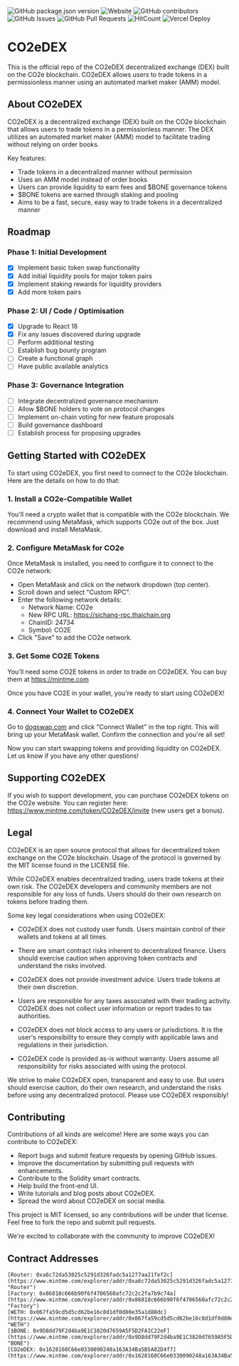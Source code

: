 ![GitHub package.json version](https://img.shields.io/github/package-json/v/DogToken/Dogswap-v2)
![Website](https://img.shields.io/website?url=https%3A%2F%2Fusdog.fi)
![GitHub contributors](https://img.shields.io/github/contributors/DogToken/CO2eDEX-v2)
![GitHub Issues](https://img.shields.io/github/issues/DogToken/CO2eDEX-v2)
![GitHub Pull Requests](https://img.shields.io/github/issues-pr/DogToken/CO2eDEX-v2)
![HitCount](https://views.whatilearened.today/views/github/DogToken/creative-profile-readme.svg)
![Vercel Deploy](https://deploy-badge.vercel.app/vercel/betadogswap-dogtokens-projects)

# CO2eDEX

This is the official repo of the CO2eDEX decentralized exchange (DEX) built on the CO2e blockchain. CO2eDEX allows users to trade tokens in a permissionless manner using an automated market maker (AMM) model.

## About CO2eDEX

CO2eDEX is a decentralized exchange (DEX) built on the CO2e blockchain that allows users to trade tokens in a permissionless manner. The DEX utilizes an automated market maker (AMM) model to facilitate trading without relying on order books.

Key features:

- Trade tokens in a decentralized manner without permission
- Uses an AMM model instead of order books
- Users can provide liquidity to earn fees and $BONE governance tokens
- $BONE tokens are earned through staking and pooling
- Aims to be a fast, secure, easy way to trade tokens in a decentralized manner

## Roadmap

### Phase 1: Initial Development

- [x] Implement basic token swap functionality
- [x] Add initial liquidity pools for major token pairs
- [x] Implement staking rewards for liquidity providers
- [x] Add more token pairs

### Phase 2: UI / Code / Optimisation

- [x] Upgrade to React 18
- [x] Fix any issues discovered during upgrade
- [ ] Perform additional testing
- [ ] Establish bug bounty program
- [ ] Create a functional graph
- [ ] Have public available analytics

### Phase 3: Governance Integration

- [ ] Integrate decentralized governance mechanism
- [ ] Allow $BONE holders to vote on protocol changes
- [ ] Implement on-chain voting for new feature proposals
- [ ] Build governance dashboard
- [ ] Establish process for proposing upgrades

## Getting Started with CO2eDEX

To start using CO2eDEX, you first need to connect to the CO2e blockchain. Here are the details on how to do that:

### 1. Install a CO2e-Compatible Wallet

You'll need a crypto wallet that is compatible with the CO2e blockchain. We recommend using MetaMask, which supports CO2e out of the box. Just download and install MetaMask.

### 2. Configure MetaMask for CO2e

Once MetaMask is installed, you need to configure it to connect to the CO2e network:

- Open MetaMask and click on the network dropdown (top center).
- Scroll down and select "Custom RPC".
- Enter the following network details:
  - Network Name: CO2e
  - New RPC URL: https://sichang-rpc.thaichain.org
  - ChainID: 24734
  - Symbol: CO2E
- Click "Save" to add the CO2e network.

### 3. Get Some CO2E Tokens

You'll need some CO2E tokens in order to trade on CO2eDEX. 
You can buy them at https://mintme.com

Once you have CO2E in your wallet, you're ready to start using CO2eDEX!

### 4. Connect Your Wallet to CO2eDEX

Go to [dogswap.com](https://usdog.fi) and click "Connect Wallet" in the top right. This will bring up your MetaMask wallet. Confirm the connection and you're all set!

Now you can start swapping tokens and providing liquidity on CO2eDEX. Let us know if you have any other questions!

## Supporting CO2eDEX

If you wish to support development, you can purchase CO2eDEX tokens on the CO2e website. You can register here: https://www.mintme.com/token/CO2eDEX/invite (new users get a bonus).

## Legal

CO2eDEX is an open source protocol that allows for decentralized token exchange on the CO2e blockchain. Usage of the protocol is governed by the MIT license found in the LICENSE file.

While CO2eDEX enables decentralized trading, users trade tokens at their own risk. The CO2eDEX developers and community members are not responsible for any loss of funds. Users should do their own research on tokens before trading them.

Some key legal considerations when using CO2eDEX:

- CO2eDEX does not custody user funds. Users maintain control of their wallets and tokens at all times.

- There are smart contract risks inherent to decentralized finance. Users should exercise caution when approving token contracts and understand the risks involved.

- CO2eDEX does not provide investment advice. Users trade tokens at their own discretion.

- Users are responsible for any taxes associated with their trading activity. CO2eDEX does not collect user information or report trades to tax authorities.

- CO2eDEX does not block access to any users or jurisdictions. It is the user's responsibility to ensure they comply with applicable laws and regulations in their jurisdiction.

- CO2eDEX code is provided as-is without warranty. Users assume all responsibility for risks associated with using the protocol.

We strive to make CO2eDEX open, transparent and easy to use. But users should exercise caution, do their own research, and understand the risks before using any decentralized protocol. Please use CO2eDEX responsibly!

## Contributing

Contributions of all kinds are welcome! Here are some ways you can contribute to CO2eDEX:

- Report bugs and submit feature requests by opening GitHub issues.
- Improve the documentation by submitting pull requests with enhancements.
- Contribute to the Solidity smart contracts.
- Help build the front-end UI.
- Write tutorials and blog posts about CO2eDEX.
- Spread the word about CO2eDEX on social media.

This project is MIT licensed, so any contributions will be under that license. 
Feel free to fork the repo and submit pull requests.

We're excited to collaborate with the community to improve CO2eDEX!

## Contract Addresses

```
[Router: 0xa6c72da53025c5291d326fadc5a1277aa21fef2c](https://www.mintme.com/explorer/addr/0xa6c72da53025c5291d326fadc5a1277aa21fef2c "Router")
[Factory: 0x86818c666b90f6f4706560afc72c2c2fa7b9c74a](https://www.mintme.com/explorer/addr/0x86818c666b90f6f4706560afc72c2c2fa7b9c74a "Factory")
[WETH: 0x067fa59cd5d5cd62be16c8d1df0d80e35a1d88dc](https://www.mintme.com/explorer/addr/0x067fa59cd5d5cd62be16c8d1df0d80e35a1d88dc "WETH")
[$BONE: 0x9D8dd79F2d4ba9E1C3820d7659A5F5D2FA1C22eF](https://www.mintme.com/explorer/addr/0x9D8dd79F2d4ba9E1C3820d7659A5F5D2FA1C22eF "BONE")
[CO2eDEX: 0x1628160C66e0330090248a163A34Ba5B5A82D4f7](https://www.mintme.com/explorer/addr/0x1628160C66e0330090248a163A34Ba5B5A82D4f7
```
